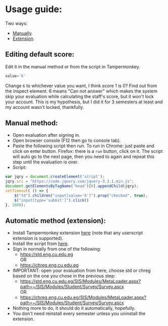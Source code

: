 # Usage guide:
Two ways:
- [Manually](https://github.com/mostafa-abdelbrr/auto-skip-cufe-chs-staff-evaluation#manual-method).
- [Extension](https://github.com/mostafa-abdelbrr/auto-skip-cufe-chs-staff-evaluation#automatic-method-extension).
## Editing default score:
Edit it in the manual method or from the script in Tampermonkey.
```javascript
value='6'
```
Change `6` to whichever value you want, I think score 1 is 0? Find out from the inspect element. 6 means "Can not answer" which makes the system skip your evaluation while calculating the staff's score, but it won't lock your account. This is my hypothesis, but I did it for 3 semesters at least and my account wasn't locked, thankfully.

## Manual method:
- Open evaluation after signing in.
- Open browser console (F12 then go to console tab).
- Paste the following script then run. To run in Chrome: just paste and click on enter button. Firefox: there is a `run` button, click on it. The script will auto go to the next page, then you need to again and repeat this step until the evaluation is over.
- Script:
```javascript
var jqry = document.createElement('script');
jqry.src = "https://code.jquery.com/jquery-3.3.1.min.js";
document.getElementsByTagName('head')[0].appendChild(jqry);
setTimeout( () => {
    $("td").children("input[value='6']").prop("checked", true);
    $("input[type='submit']").click()
}, 1000);
```

## Automatic method (extension):
- Install Tampermonkey extension [here](https://www.tampermonkey.net/) (note that any userscript extension is supported).
- Install the script from [here](https://raw.githubusercontent.com/mostafa-abdelbrr/auto-skip-cufe-chs-staff-evaluation/master/AutoEvaluate.user.js).
- Sign in normally from one of the following:
  - https://std.eng.cu.edu.eg
  <br>OR<br>
  - https://chreg.eng.cu.edu.eg
- IMPORTANT: open your evaluation from here, choose std or chreg based on the one you chose in the previous step: 
  - https://std.eng.cu.edu.eg/SIS/Modules/MetaLoader.aspx?path=~/SIS/Modules/Student/Survey/Survey.ascx
<br>OR<br>
  - https://chreg.eng.cu.edu.eg/SIS/Modules/MetaLoader.aspx?path=~/SIS/Modules/Student/Survey/Survey.ascx
- Nothing more to do, it should do it automatically, hopefully.
- You don't need reinstall every semester unless you uninstall the extension.